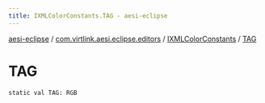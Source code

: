 ```yaml
---
title: IXMLColorConstants.TAG - aesi-eclipse
---
```


[aesi-eclipse](../../index.html) / [com.virtlink.aesi.eclipse.editors](../index.html) / [IXMLColorConstants](index.html) / [TAG](.)

# TAG

`static val TAG: RGB`